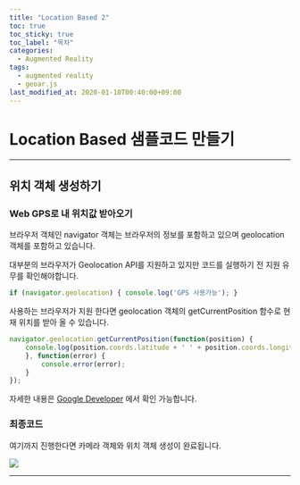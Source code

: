 ```yaml
---
title: "Location Based 2"
toc: true
toc_sticky: true
toc_label: "목차"
categories:
  - Augmented Reality
tags:
  - augmented reality
  - geoar.js
last_modified_at: 2020-01-10T00:40:00+09:00
---
```

# Location Based 샘플코드 만들기
---

## 위치 객체 생성하기

### Web GPS로 내 위치값 받아오기

브라우저 객체인 navigator 객체는 브라우저의 정보를 포함하고 있으며 geolocation 객체를 포함하고 있습니다.

대부분의 브라우저가 Geolocation API를 지원하고 있지만 코드를 실행하기 전 지원 유무를 확인해야합니다.

```js
if (navigator.geolocation) { console.log('GPS 사용가능'); }
```

사용하는 브라우저가 지원 한다면 geolocation 객체의 getCurrentPosition 함수로 현재 위치를 받아 올 수 있습니다.

```js
navigator.geolocation.getCurrentPosition(function(position) {
    console.log(position.coords.latitude + ' ' + position.coords.longitude);
    }, function(error) {
        console.error(error);
    }
});
```



자세한 내용은 [Google Developer](https://developers.google.com/web/fundamentals/native-hardware/user-location?hl=ko) 에서 확인 가능합니다.


### 최종코드

여기까지 진행한다면 카메라 객체와 위치 객체 생성이 완료됩니다.

<img src='{{ "/assets/images/ar/arjs/geoar-sample-4.png" | absolute_url }}'>

<script src="https://gist.github.com/choco0908/375bbe909a40d8515d715f0db6f73513.js"></script>

***
